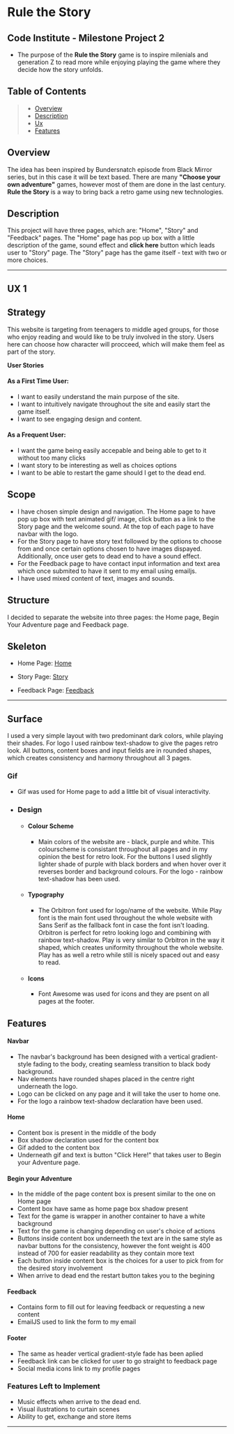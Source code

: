 # Rule the Story

## Code Institute - Milestone Project 2

- The purpose of the **Rule the Story** game is to inspire milenials and generation Z to read more while enjoying playing the game where they decide how the story unfolds.



## Table of Contents
> - [Overview](#overview)
> - [Description](#description)
> - [Ux](#ux)
> - [Features](#features)



## Overview

The idea has been inspired by Bundersnatch episode from Black Mirror series, but in this case it will be text based. There are many **"Choose your own adventure"** games, however most of them are done in the last century. **Rule the Story** is a way to bring back a retro game using new technologies.
 
## Description 

This project will have three pages, which are: "Home", "Story" and "Feedback" pages. The "Home" page has pop up box with a little description of the game, sound effect and **click here** button which leads user to "Story" page. The "Story" page has the game itself - text with two or more choices.

---
## UX  1

## Strategy

This website is targeting from teenagers to middle aged groups, for those who enjoy reading and would like to be truly involved in the story. Users here can choose how character will procceed, which will make them feel as part of the story. 

**User Stories**

#### As a First Time User:

- I want to easily understand the main purpose of the site.
- I want to intuitively navigate throughout the site and easily start the game itself.
- I want to see engaging design and content.

#### As a Frequent User: 

- I want the game being easily accepable and being able to get to it without too many clicks
- I want story to be interesting as well as choices options
- I want to be able to restart the game should I get to the dead end.

## Scope

- I have chosen simple design and navigation. The Home page to have pop up box with text animated gif/ image, click button as a link to the Story page and the welcome sound. At the top of each page to have navbar with the logo.
- For the Story page to have story text followed by the options to choose from and once certain options chosen to have images dispayed. Additionally, once user gets to dead end to have a sound effect.
- For the Feedback page to have contact input information and text area which once submited to have it sent to my email using emailjs.
- I have used mixed content of text, images and sounds.

## Structure

I decided to separate the website into three pages: the Home page, Begin Your Adventure page and Feedback page.

## Skeleton

- Home Page: <a href="assets/wireframes/home-wireframe-rs.pdf" target="_blank" >Home</a>

- Story Page: <a href="assets/wireframes/story-wireframe-rs.pdf" target="_blank" >Story</a>

- Feedback Page: <a href="assets/wireframes/feedback-wireframe-rs.pdf" target="_blank" >Feedback</a>

---

## Surface

I used a very simple layout with two predominant dark colors, while playing their shades. For logo I used rainbow text-shadow to give the pages retro look. All buttons, content boxes and input fields are in rounded shapes, which creates consistency and harmony throughout all 3 pages.


### Gif
- Gif was used for Home page to add a little bit of visual interactivity.
-   ### Design
    -   #### Colour Scheme
        - Main colors of the website are - black, purple and white. This colourscheme is consistant throughout all pages and in my opinion the best for retro look. For the buttons I used slightly lighter shade of purple with black borders and when hover over it reverses border and background colours. For the logo - rainbow text-shadow has been used.
    -   #### Typography
        -   The Orbitron font used for logo/name of the website. While Play font is the main font used throughout the whole website with Sans Serif as the fallback font in case the font isn't loading. 
        Orbitron is perfect for retro looking logo and combining with rainbow text-shadow. Play is very similar to Orbitron in the way it shaped, which creates uniformity throughout the whole website. Play has as well a retro while still is nicely spaced out and easy to read.
    -   #### Icons
        - Font Awesome was used for icons and they are psent on all pages at the footer.
## Features

#### Navbar
- The navbar's background has been designed with a vertical gradient-style fading to the body, creating seamless transition to black body background. 
- Nav elements have rounded shapes placed in the centre right underneath the logo.
- Logo can be clicked on any page and it will take the user to home one.
- For the logo a rainbow text-shadow declaration have been used.

#### Home
- Content box is present in the middle of the body 
- Box shadow declaration used for the content box
- Gif added to the content box
- Underneath gif and text is button "Click Here!" that takes user to Begin your Adventure page.

#### Begin your Adventure
- In the middle of the page content box is present similar to the one on Home page
- Content box have same as home page box shadow present 
- Text for the game is wrapper in another container to have a white background
- Text for the game is changing depending on user's choice of actions
- Buttons inside content box underneeth the text are in the same style as navbar buttons for the consistency, however the font weight is 400 instead of 700 for easier readability as they contain more text
- Each button inside content box is the choices for a user to pick from for the desired story involvement
- When arrive to dead end the restart button takes you to the begining

#### Feedback 
- Contains form to fill out for leaving feedback or requesting a new content
- EmailJS used to link the form to my email

#### Footer
- The same as header vertical gradient-style fade has been aplied
- Feedback link can be clicked for user to go straight to feedback page
- Social media icons link to my profile pages

### Features Left to Implement
- Music effects when arrive to the dead end.
- Visual ilustrations to curtain scenes
- Ability to get, exchange and store items
---